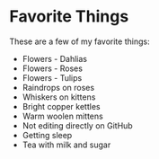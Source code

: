 # Favorite Things

These are a few of my favorite things:

- Flowers - Dahlias
- Flowers - Roses
- Flowers - Tulips
- Raindrops on roses
- Whiskers on kittens
- Bright copper kettles
- Warm woolen mittens
- Not editing directly on GitHub
- Getting sleep
- Tea with milk and sugar
